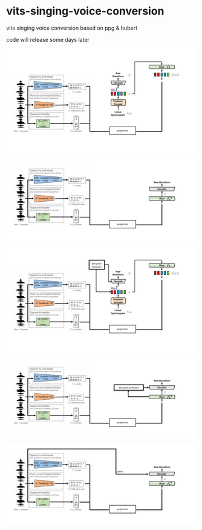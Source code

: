 # vits-singing-voice-conversion
vits singing voice conversion based on ppg &amp; hubert

code will release some days later


![base_train](/assets/SVC1.png)

![base_infer](/assets/SVC2.png)

![pro_train](/assets/SVC1_pro.png)

![pro_infer](/assets/SVC2_pro.png)

![unix_infer](/assets/SVC2_unix.png)
